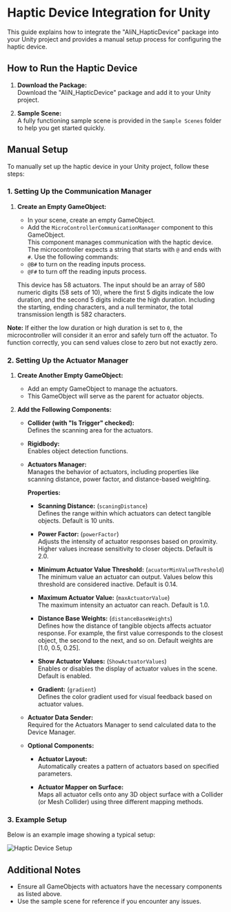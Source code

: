 # Haptic Device Integration for Unity

This guide explains how to integrate the "AliN_HapticDevice" package into your Unity project and provides a manual setup process for configuring the haptic device.

## How to Run the Haptic Device

1. **Download the Package:**  
   Download the "AliN_HapticDevice" package and add it to your Unity project.

2. **Sample Scene:**  
   A fully functioning sample scene is provided in the `Sample Scenes` folder to help you get started quickly.

## Manual Setup

To manually set up the haptic device in your Unity project, follow these steps:

### 1. Setting Up the Communication Manager

1. **Create an Empty GameObject:**  
   - In your scene, create an empty GameObject.
   - Add the `MicroControllerCommunicationManager` component to this GameObject.  
   This component manages communication with the haptic device. The microcontroller expects a string that starts with `@` and ends with `#`. Use the following commands:
   - `@B#` to turn on the reading inputs process.
   - `@F#` to turn off the reading inputs process.

   This device has 58 actuators. The input should be an array of 580 numeric digits (58 sets of 10), where the first 5 digits indicate the low duration, and the second 5 digits indicate the high duration. Including the starting, ending characters, and a null terminator, the total transmission length is 582 characters.

  **Note:** If either the low duration or high duration is set to `0`, the microcontroller will consider it an error and safely turn off the actuator. To function correctly, you can send values close to zero but not exactly zero.

### 2. Setting Up the Actuator Manager

1. **Create Another Empty GameObject:**  
   - Add an empty GameObject to manage the actuators.
   - This GameObject will serve as the parent for actuator objects.

2. **Add the Following Components:**

   - **Collider (with "Is Trigger" checked):**  
     Defines the scanning area for the actuators.

   - **Rigidbody:**  
     Enables object detection functions.

   - **Actuators Manager:**  
     Manages the behavior of actuators, including properties like scanning distance, power factor, and distance-based weighting.  
     
     **Properties:**
     - **Scanning Distance:** (`scaningDistance`)  
       Defines the range within which actuators can detect tangible objects. Default is 10 units.
       
     - **Power Factor:** (`powerFactor`)  
       Adjusts the intensity of actuator responses based on proximity. Higher values increase sensitivity to closer objects. Default is 2.0.
       
     - **Minimum Actuator Value Threshold:** (`acuatorMinValueThreshold`)  
       The minimum value an actuator can output. Values below this threshold are considered inactive. Default is 0.14.
       
     - **Maximum Actuator Value:** (`maxActuatorValue`)  
       The maximum intensity an actuator can reach. Default is 1.0.
       
     - **Distance Base Weights:** (`distanceBaseWeights`)  
       Defines how the distance of tangible objects affects actuator response. For example, the first value corresponds to the closest object, the second to the next, and so on. Default weights are [1.0, 0.5, 0.25].
       
     - **Show Actuator Values:** (`ShowActuatorValues`)  
       Enables or disables the display of actuator values in the scene. Default is enabled.
       
     - **Gradient:** (`gradient`)  
       Defines the color gradient used for visual feedback based on actuator values.

   - **Actuator Data Sender:**  
     Required for the Actuators Manager to send calculated data to the Device Manager.

   - **Optional Components:**
     - **Actuator Layout:**  
       Automatically creates a pattern of actuators based on specified parameters.
       
     - **Actuator Mapper on Surface:**  
       Maps all actuator cells onto any 3D object surface with a Collider (or Mesh Collider) using three different mapping methods.

### 3. Example Setup

Below is an example image showing a typical setup:

![Haptic Device Setup](./doc/images/haptic_device_setup.png)

## Additional Notes

- Ensure all GameObjects with actuators have the necessary components as listed above.
- Use the sample scene for reference if you encounter any issues.
